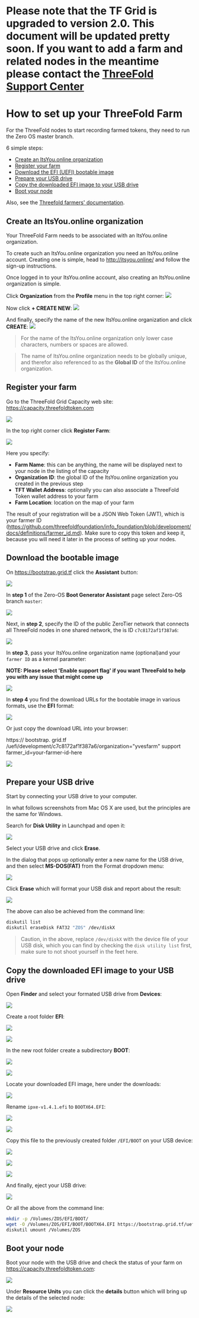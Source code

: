# Please note that the TF Grid is upgraded to version 2.0. This document will be updated pretty soon. If you want to add a farm and related nodes in the meantime please contact the [ThreeFold Support Center](https://support.grid.tf)

# How to set up your ThreeFold Farm

For the ThreeFold nodes to start recording farmed tokens, they need to run the Zero OS master branch.

6 simple steps:
- [Create an ItsYou.online organization](#iyo-org)
- [Register your farm](#register)
- [Download the EFI (UEFI) bootable image](#download)
- [Prepare your USB drive](#format)
- [Copy the downloaded EFI image to your USB drive](#copy)
- [Boot your node](#boot)

Also, see the [Threefold farmers' documentation](https://github.com/zero-os/home/blob/master/docs/farmers/README.md#configure-your-nodes).

<a id='iyo-org'></a>

## Create an ItsYou.online organization

Your ThreeFold Farm needs to be associated with an ItsYou.online organization.

To create such an ItsYou.online organization you need an ItsYou.online account. Creating one is simple, head to http://itsyou.online/ and follow the sign-up instructions.

Once logged in to your ItsYou.online account, also creating an ItsYou.online organization is simple.

Click **Organization** from the **Profile** menu in the top right corner:
![](https://raw.githubusercontent.com/zero-os/home/master/docs/farmers/images/iyo-organizations.png)

Now click **+ CREATE NEW**:
![](https://raw.githubusercontent.com/zero-os/home/master/docs/farmers/images/iyo-create-new-org.png)

And finally, specify the name of the new ItsYou.online organization and click **CREATE**:
![](https://raw.githubusercontent.com/zero-os/home/master/docs/farmers/images/iyo-create-new-org2.png)

> For the name of the ItsYou.online organization only lower case characters, numbers or spaces are allowed.

> The name of ItsYou.online organization needs to be globally unique, and therefor also referenced to as the **Global ID** of the ItsYou.online organization.


<a id='register'></a>

## Register your farm

Go to the ThreeFold Grid Capacity web site: https://capacity.threefoldtoken.com

![](./img/capacity.png)

In the top right corner click **Register Farm**:

![](./img/capacity2.png)

Here you specify:
- **Farm Name**: this can be anything, the name will be displayed next to your node in the listing of the capacity
- **Organization ID**: the global ID of the ItsYou.online organization you created in the previous step
- **TFT Wallet Address**: optionally you can also associate a ThreeFold Token wallet address to your farm
- **Farm Location**: location on the map of your farm

The result of your registration will be a JSON Web Token (JWT), which is your farmer ID (https://github.com/threefoldfoundation/info_foundation/blob/development/docs/definitions/farmer_id.md). Make sure to copy this token and keep it, because you will need it later in the process of setting up your nodes.


<a id='download'></a>

## Download the bootable image

On https://bootstrap.grid.tf click the **Assistant** button:

![](./img/assistant2.png)

In **step 1** of the Zero-OS **Boot Generator Assistant** page select Zero-OS branch `master`:

![](./img/branch_select_master.png)

Next, in **step 2**, specify the ID of the public ZeroTier network that connects all ThreeFold nodes in one shared network, the is ID `c7c8172af1f387a6`:

![](./img/zerotier_network_id.png)

In **step 3**, pass your ItsYou.online organization name (optional)and your `farmer ID` as a kernel parameter:

**NOTE: Please select 'Enable support flag' if you want ThreeFold to help you with any issue that might come up**

![](./img/howtosetupfarmstep3.png)

In **step 4** you find the download URLs for the bootable image in various formats, use the **EFI** format:

![](./img/choose_efi.png)

Or just copy the download URL into your browser:

https:// bootstrap. grid.tf /uefi/development/c7c8172af1f387a6/organization="yvesfarm" support farmer_id=your-farmer-id-here

![](./img/open_download.png)


<a id='format'></a>

## Prepare your USB drive

Start by connecting your USB drive to your computer.

In what follows screenshots from Mac OS X are used, but the principles are the same for Windows.

Search for **Disk Utility** in Launchpad and open it:

![](./img/disk_utility.png)

Select your USB drive and click **Erase**.

In the dialog that pops up  optionally enter a new name for the USB drive, and then select **MS-DOS(FAT)** from the Format dropdown menu:

![](./img/disk_utility2.png)

Click **Erase** which will format your USB disk and report about the result:

![](./img/disk_utility3.png)


The above can also be achieved from the command line:
```bash
diskutil list
diskutil eraseDisk FAT32 "ZOS" /dev/diskX
```

> Caution, in the above, replace `/dev/diskX` with the device file of your USB disk, which you can find by checking the `disk utility list` first, make sure to not shoot yourself in the feet here.

<a id='copy'></a>

## Copy the downloaded EFI image to your USB drive

Open **Finder** and select your formated USB drive from **Devices**:

![](./img/finder.png)

Create a root folder **EFI**:

![](./img/finder2.png)

![](./img/finder3.png)

In the new root folder create a subdirectory **BOOT**:

![](./img/finder4.png)

![](./img/finder5.png)

Locate your downloaded EFI image, here under the downloads:

![](./img/finder6.png)

Rename `ipxe-v1.4.1.efi` to `BOOTX64.EFI`:

![](./img/finder7.png)

![](./img/finder8.png)

Copy this file to the previously created folder `/EFI/BOOT` on your USB device:

![](./img/finder9.png)

![](./img/finder10.png)

![](./img/finder11.png)

And finally, eject your USB drive:

![](./img/finder12.png)

Or all the above from the command line:
```bash
mkdir -p /Volumes/ZOS/EFI/BOOT/
wget -O /Volumes/ZOS/EFI/BOOT/BOOTX64.EFI https://bootstrap.grid.tf/uefi/development/c7c8172af1f387a6/farmer_id=eyJhbGciOiJFUzM4NCIsInR5cCI6IkpXVCJ9.eyJhenAiOiJ0aHJlZWZvbGQuZmFybWVycyIsImV4cCI6MTUyODI4MzY3MSwiaXNzIjoiaXRzeW91b25saW5lIiwicmVmcmVzaF90b2tlbiI6IlBJcGQ4QmlfOXAyd1drYlB0dHQ4SEZpSEJXSk4iLCJzY29wZSI6WyJ1c2VyOm1lbWJlcm9mOnl2ZXNmYXJtIl0sInVzZXJuYW1lIjoieXZlcyJ9.8siq1Tk_b6ZzM675K4Aq3SYwS5J8Lk_5W5XSIbOrUgikJteTbmNzClOPNV1gTJVOFhfE4c-f1AEX2M4GM-Gs69cqpi1_YgXq_RPJvz6JuCbJdR8xBkJjgOfI7FS8PnUq%20development
diskutil umount /Volumes/ZOS
```

<a id='boot'></a>

## Boot your node

Boot your node with the USB drive and check the status of your farm on https://capacity.threefoldtoken.com:

![](./img/farm.png)

Under **Resource Units** you can click the **details** button which will bring up the details of the selected node:

![](./img/farm_details.png)
